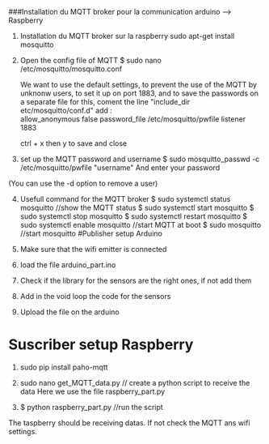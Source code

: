 ###Installation du MQTT broker pour la communication arduino --> Raspberry

1. Installation du MQTT broker sur la raspberry
	sudo apt-get install mosquitto
	
2. Open the config file of MQTT 
	$ sudo nano /etc/mosquitto/mosquitto.conf
	
	We want to use the default settings, to prevent the use of the MQTT by unknonw users, to set it up on port 1883, and to save the passwords on a separate file
	for this, coment the line "include_dir etc/mosquitto/conf.d"
	add : 	
		allow_anonymous false
		password_file /etc/mosquitto/pwfile
		listener 1883
	
	ctrl + x then y to save and close
	
3. set up the MQTT password and username
	$ sudo mosquitto_passwd -c /etc/mosquitto/pwfile "username"
And enter your password

(You can use the -d option to remove a user)

4. Usefull command for the MQTT broker
	$ sudo systemctl status mosquitto   //show the MQTT status
	$ sudo systemctl start mosquitto
	$ sudo systemctl stop mosquitto
	$ sudo systemctl restart mosquitto
	$ sudo systemctl enable mosquitto  //start MQTT at boot
	$ sudo mosquitto //start mosquitto
#Publisher setup Arduino

1. Make sure that the wifi emitter is connected
2. load the file arduino_part.ino
3. Check if the library for the sensors are the right ones, if not add them
4. Add in the void loop the code for the sensors
4. Upload the file on the arduino

# Suscriber setup Raspberry

1. sudo pip install paho-mqtt

2. sudo nano get_MQTT_data.py // create a python script to receive the data	
Here we use the file raspberry_part.py

3. $ python raspberry_part.py  //run the script

The taspberry should be receiving datas.
If not check the MQTT ans wifi settings.
